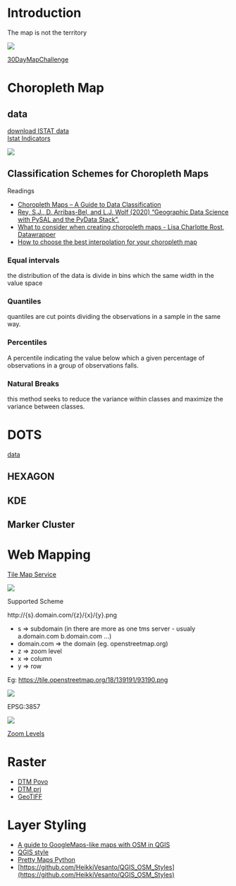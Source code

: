 # Introduction
The map is not the territory

![](https://imgs.xkcd.com/comics/heatmap_2x.png)

[30DayMapChallenge](https://x.com/hashtag/30DayMapChallenge)


# Choropleth Map
## data
[download ISTAT data](https://github.com/napo/geospatial_unitn_2024/raw/refs/heads/main/data/istat_administrative_units_generalized_2024.gpkg)
<br/>
[Istat Indicators](https://www.istat.it/it/archivio/16777)

![](https://raw.githubusercontent.com/napo/geospatial_course_unitn/master/images/election_data_usa.gif)


## Classification Schemes for Choropleth Maps
Readings
* [Choropleth Maps – A Guide to Data Classification](https://gisgeography.com/choropleth-maps-data-classification/)
* [Rey, S.J., D. Arribas-Bel, and L.J. Wolf (2020) “Geographic Data Science with PySAL and the PyData Stack”.](https://geographicdata.science/book/notebooks/05_choropleth.html)
* [What to consider when creating choropleth maps - Lisa Charlotte Rost, Datawrapper](https://blog.datawrapper.de/choroplethmaps/)
* [How to choose the best interpolation for your choropleth map](https://academy.datawrapper.de/article/117-color-palette-for-your-map)

### Equal intervals
the distribution of the data is divide in bins which the same width in the value space

### Quantiles
quantiles are cut points dividing the observations in a sample in the same way.

### Percentiles
A percentile indicating the value below which a given percentage of observations in a group of observations falls.

### Natural Breaks
this method seeks to reduce the variance within classes and maximize the variance between classes.

# DOTS
[data](https://servizi.apss.tn.it/opendata/FARM001.csv)

## HEXAGON
## KDE
## Marker Cluster

# Web Mapping
[Tile Map Service](https://wiki.osgeo.org/wiki/Tile_Map_Service_Specification)

![](https://www.spatineo.com/wp-content/uploads/2015/12/TilePyramid.jpg)

Supported Scheme

http://{s}.domain.com/{z}/{x}/{y}.png

* s => subdomain (in there are more as one tms server - usualy a.domain.com b.domain.com …)
* domain.com => the domain (eg. openstreetmap.org)
* z => zoom level
* x => column
* y => row

Eg:
   https://tile.openstreetmap.org/18/139191/93190.png

![](https://tile.openstreetmap.org/18/139191/93190.png)

EPSG:3857

![](https://upload.wikimedia.org/wikipedia/commons/thumb/8/87/Tissot_mercator.png/600px-Tissot_mercator.png)

[Zoom Levels](https://wiki.openstreetmap.org/wiki/Zoom_levels)

# Raster
* [DTM Povo](https://github.com/napo/geospatial_course_unitn/raw/master/data/raster/trento_scientifc_hub_povo_dtm.asc)
* [DTM prj](https://github.com/napo/geospatial_course_unitn/raw/master/data/raster/trento_scientifc_hub_povo_dtm.prj)
* [GeoTIFF](https://github.com/napo/geospatial_course_unitn/raw/master/data/raster/trento_scientifc_hub_povo.tif)


# Layer Styling
-  [A guide to GoogleMaps-like maps with OSM in QGIS](https://anitagraser.com/2014/05/31/a-guide-to-googlemaps-like-maps-with-osm-in-qgis/)
- [QGIS style](https://plugins.qgis.org/styles/)
- [Pretty Maps Python](https://github.com/marceloprates/prettymaps)
- [https://github.com/HeikkiVesanto/QGIS_OSM_Styles](https://github.com/HeikkiVesanto/QGIS_OSM_Styles)

